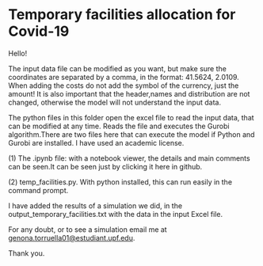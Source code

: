 <!DOCTYPE html>
<html>
  <body>
    <h1>Temporary facilities allocation for Covid-19</h1>
  </body>
</html>

Hello!

The input data file can be modified as you want, but make sure the coordinates are separated by a comma, in the format: 41.5624, 2.0109. When adding the costs do not add the symbol of the currency, just the amount! It is also important that the header,names and distribution are not changed, otherwise the model will not understand the input data.

The python files in this folder open the excel file to read the input data, that can be modified at any time. Reads the file and executes the Gurobi algorithm.There are two
files here that can execute the model if Python and Gurobi are installed. I have used an academic license. 

(1) The .ipynb file: with a notebook viewer, the details and main comments can be seen.It can be seen just by clicking it here in github.

(2) temp_facilities.py. With python installed, this can run easily in the command prompt.

I have added the results of a simulation we did, in the output_temporary_facilities.txt with the data in the input Excel file.

For any doubt, or to see a simulation email me at genona.torruella01@estudiant.upf.edu.

Thank you.
